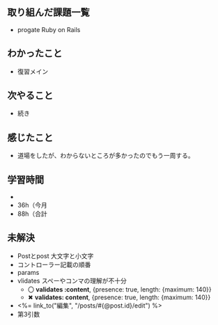 ## 取り組んだ課題一覧
- progate Ruby on Rails
## わかったこと
- 復習メイン
## 次やること
- 続き
## 感じたこと
- 道場をしたが、わからないところが多かったのでもう一周する。
## 学習時間
- 
- 36h（今月
- 88h（合計

## 未解決
- Postとpost 大文字と小文字
- コントローラー記載の順番
- params
- vlidates スペーやコンマの理解が不十分
  - 〇 **validates :content**, {presence: true, length: {maximum: 140}}
  - ✖ **validates: content**, {presence: true, length: {maximum: 140}}
- <%= link_to("編集", "/posts/#{@post.id}/edit") %>
- 第3引数
